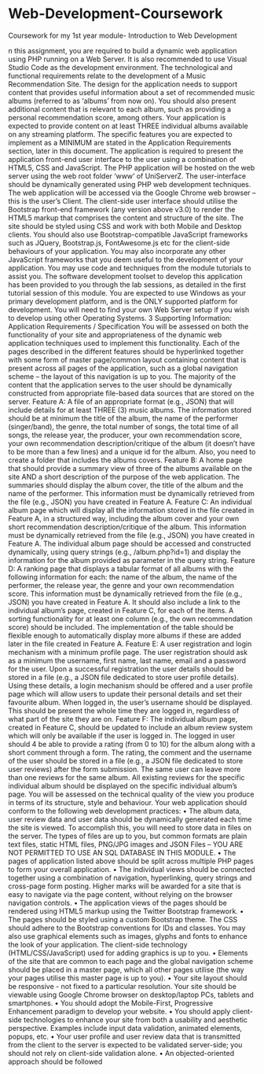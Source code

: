 # Web-Development-Coursework
Coursework for my 1st year module- Introduction to Web Development

n this assignment, you are required to build a dynamic web application using PHP running on a
Web Server. It is also recommended to use Visual Studio Code as the development environment.
The technological and functional requirements relate to the development of a Music
Recommendation Site. The design for the application needs to support content that provides
useful information about a set of recommended music albums (referred to as ‘albums’ from now
on). You should also present additional content that is relevant to each album, such as providing a
personal recommendation score, among others.
Your application is expected to provide content on at least THREE individual albums available on
any streaming platform.
The specific features you are expected to implement as a MINIMUM are stated in the Application
Requirements section, later in this document.
The application is required to present the application front-end user interface to the user using a
combination of HTML5, CSS and JavaScript. The PHP application will be hosted on the web server
using the web root folder ‘www’ of UniServerZ. The user-interface should be dynamically generated
using PHP web development techniques.
The web application will be accessed via the Google Chrome web browser – this is the user’s
Client. The client-side user interface should utilise the Bootstrap front-end framework (any version
above v3.0) to render the HTML5 markup that comprises the content and structure of the site.
The site should be styled using CSS and work with both Mobile and Desktop clients. You should
also use Bootstrap-compatible JavaScript frameworks such as JQuery, Bootstrap.js,
FontAwesome.js etc for the client-side behaviours of your application. You may also incorporate
any other JavaScript frameworks that you deem useful to the development of your application.
You may use code and techniques from the module tutorials to assist you.
The software development toolset to develop this application has been provided to you through the
lab sessions, as detailed in the first tutorial session of this module.
You are expected to use Windows as your primary development platform, and is the ONLY
supported platform for development. You will need to find your own Web Server setup if you
wish to develop using other Operating Systems.
3
Supporting Information: Application Requirements / Specification
You will be assessed on both the functionality of your site and appropriateness of the dynamic web
application techniques used to implement this functionality.
Each of the pages described in the different features should be hyperlinked together with some
form of master page/common layout containing content that is present across all pages of the
application, such as a global navigation scheme – the layout of this navigation is up to you. The
majority of the content that the application serves to the user should be dynamically constructed
from appropriate file-based data sources that are stored on the server.
Feature A: A file of an appropriate format (e.g., JSON) that will include details for at least THREE
(3) music albums. The information stored should be at minimum the title of the album, the name of
the performer (singer/band), the genre, the total number of songs, the total time of all songs, the
release year, the producer, your own recommendation score, your own recommendation
description/critique of the album (it doesn’t have to be more than a few lines) and a unique id for
the album. Also, you need to create a folder that includes the albums covers.
Feature B: A home page that should provide a summary view of three of the albums available on
the site AND a short description of the purpose of the web application. The summaries should
display the album cover, the title of the album and the name of the performer. This information must
be dynamically retrieved from the file (e.g., JSON) you have created in Feature A.
Feature C: An individual album page which will display all the information stored in the file created
in Feature A, in a structured way, including the album cover and your own short recommendation
description/critique of the album. This information must be dynamically retrieved from the file (e.g.,
JSON) you have created in Feature A. The individual album page should be accessed and
constructed dynamically, using query strings (e.g., /album.php?id=1) and display the information for
the album provided as parameter in the query string.
Feature D: A ranking page that displays a tabular format of all albums with the following
information for each: the name of the album, the name of the performer, the release year, the
genre and your own recommendation score. This information must be dynamically retrieved from
the file (e.g., JSON) you have created in Feature A. It should also include a link to the individual
album’s page, created in Feature C, for each of the items. A sorting functionality for at least one
column (e.g., the own recommendation score) should be included. The implementation of the table
should be flexible enough to automatically display more albums if these are added later in the file
created in Feature A.
Feature E: A user registration and login mechanism with a minimum profile page. The user
registration should ask as a minimum the username, first name, last name, email and a password
for the user. Upon a successful registration the user details should be stored in a file (e.g., a JSON
file dedicated to store user profile details). Using these details, a login mechanism should be
offered and a user profile page which will allow users to update their personal details and set their
favourite album. When logged in, the user’s username should be displayed. This should be present
the whole time they are logged in, regardless of what part of the site they are on.
Feature F: The individual album page, created in Feature C, should be updated to include an
album review system which will only be available if the user is logged in. The logged in user should
4
be able to provide a rating (from 0 to 10) for the album along with a short comment through a form.
The rating, the comment and the username of the user should be stored in a file (e.g., a JSON file
dedicated to store user reviews) after the form submission. The same user can leave more than
one reviews for the same album. All existing reviews for the specific individual album should be
displayed on the specific individual album’s page.
You will be assessed on the technical quality of the view you produce in terms of its structure, style
and behaviour. Your web application should conform to the following web development
practices:
• The album data, user review data and user data should be dynamically generated each time the
site is viewed. To accomplish this, you will need to store data in files on the server. The types of
files are up to you, but common formats are plain text files, static HTML files, PNG/JPG images and
JSON Files – YOU ARE NOT PERMITTED TO USE AN SQL DATABASE IN THIS MODULE.
• The pages of application listed above should be split across multiple PHP pages to form your overall
application.
• The individual views should be connected together using a combination of navigation, hyperlinking,
query strings and cross-page form posting. Higher marks will be awarded for a site that is easy to
navigate via the page content, without relying on the browser navigation controls.
• The application views of the pages should be rendered using HTML5 markup using the Twitter
Bootstrap framework.
• The pages should be styled using a custom Bootstrap theme. The CSS should adhere to the
Bootstrap conventions for IDs and classes. You may also use graphical elements such as images,
glyphs and fonts to enhance the look of your application. The client-side technology
(HTML/CSS/JavaScript) used for adding graphics is up to you.
• Elements of the site that are common to each page and the global navigation scheme should be
placed in a master page, which all other pages utilise (the way your pages utilise this master page is
up to you).
• Your site layout should be responsive - not fixed to a particular resolution. Your site should be
viewable using Google Chrome browser on desktop/laptop PCs, tablets and smartphones.
• You should adopt the Mobile-First, Progressive Enhancement paradigm to develop your website.
• You should apply client-side technologies to enhance your site from both a usability and aesthetic
perspective. Examples include input data validation, animated elements, popups, etc.
• Your user profile and user review data that is transmitted from the client to the server is expected to
be validated server-side; you should not rely on client-side validation alone.
• An objected-oriented approach should be followed
